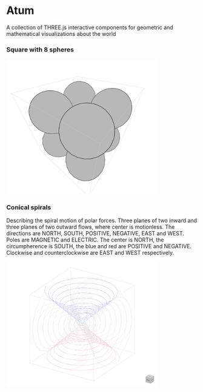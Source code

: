 # Atum
A collection of THREE.js interactive components for geometric and mathematical visualizations about the world

### Square with 8 spheres
<img src="docs/images/square-with-eight-spheres.png" alt="Square with eight spheres" width="400">

### Conical spirals
Describing the spiral motion of polar forces. Three planes of two inward and three planes of two outward flows, where center is motionless. The directions are NORTH, SOUTH, POSITIVE, NEGATIVE, EAST and WEST. Poles are MAGNETIC and ELECTRIC. The center is NORTH, the circumpherence is SOUTH, the blue and red are POSITIVE and NEGATIVE. Clockwise and counterclockwise are EAST and WEST respectively.

<img src="docs/images/conical-spirals.png" alt="Square with eight spheres" width="400">